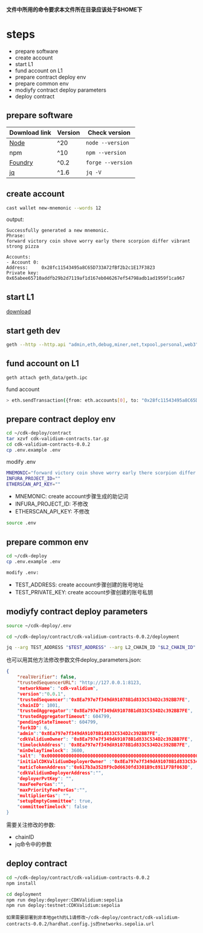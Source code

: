 **文件中所用的命令要求本文件所在目录应该处于$HOME下**

# steps
- prepare software
- create account
- start L1
- fund account on L1
- prepare contract deploy env
- prepare common env
- modiyfy contract deploy parameters
- deploy contract

## prepare software
| Download link | Version | Check version | 
| --- | --- | --- |
| [Node](https://docs.npmjs.com/downloading-and-installing-node-js-and-npm) | ^20 | `node --version` |
| npm | ^10 | `npm --version` |
| [Foundry](https://book.getfoundry.sh/getting-started/installation) | ^0.2 | `forge --version` |
| [jq](https://jqlang.github.io/jq/download/) | ^1.6 | `jq -V` |

## create account
```bash
cast wallet new-mnemonic --words 12
```

output:
```text
Successfully generated a new mnemonic.
Phrase:
forward victory coin shove worry early there scorpion differ vibrant strong pizza

Accounts:
- Account 0:
Address:     0x28fc11543495a8C65D733A72fBf2b2c1E17F3823
Private key: 0x65abee65710addfb29b2d7119af1d167eb046267ef54798adb1ad1959f1ca967
```

## start L1
[download](https://geth.ethereum.org/downloads)

## start geth dev
```bash
geth --http --http.api "admin,eth,debug,miner,net,txpool,personal,web3" --http.addr "0.0.0.0" --http.corsdomain "*" --http.vhosts "*" --ws --ws.origins "*" --ws.addr "0.0.0.0" --dev --dev.period 1 --datadir ./geth_data --rpc.allow-unprotected-txs
```

## fund account on L1
```bash
geth attach geth_data/geth.ipc
```

fund account
```bash
> eth.sendTransaction({from: eth.accounts[0], to: "0x28fc11543495a8C65D733A72fBf2b2c1E17F3823", value: web3.toWei(10, "ether")})
```

## prepare contract deploy env
```bash
cd ~/cdk-deploy/contract
tar xzvf cdk-validium-contracts.tar.gz
cd cdk-validium-contracts-0.0.2
cp .env.example .env
```

modify .env
```bash
MNEMONIC="forward victory coin shove worry early there scorpion differ vibrant strong pizza"
INFURA_PROJECT_ID=""
ETHERSCAN_API_KEY=""
```
- MNEMONIC: create account步骤生成的助记词
- INFURA_PROJECT_ID: 不修改
- ETHERSCAN_API_KEY: 不修改

```bash
source .env
```

## prepare common env
```bash
cd ~/cdk-deploy
cp .env.example .env
```

`modify .env:`
- TEST_ADDRESS: create account步骤创建的账号地址
- TEST_PRIVATE_KEY: create account步骤创建的账号私钥

## modiyfy contract deploy parameters
```bash
source ~/cdk-deploy/.env

cd ~/cdk-deploy/contract/cdk-validium-contracts-0.0.2/deployment

jq --arg TEST_ADDRESS "$TEST_ADDRESS" --arg L2_CHAIN_ID "$L2_CHAIN_ID" '.trustedSequencerURL = "http://127.0.0.1:8123" | .trustedSequencer = $TEST_ADDRESS | .trustedAggregator = $TEST_ADDRESS | .admin = $TEST_ADDRESS | .cdkValidiumOwner = $TEST_ADDRESS | .initialCDKValidiumDeployerOwner = $TEST_ADDRESS | .timelockAddress = $TEST_ADDRESS | .forkID = 6 | .chainID = $L2_CHAIN_ID' ./deploy_parameters.json.example > ./deploy_parameters.json
```

也可以用其他方法修改参数文件deploy_parameters.json:
```json
{
    "realVerifier": false,
    "trustedSequencerURL": "http://127.0.0.1:8123,
    "networkName": "cdk-validium",
    "version":"0.0.1",
    "trustedSequencer":"0x8Ea797e7f349dA91078B1d833C534D2c392BB7FE",
    "chainID": 1001,
    "trustedAggregator":"0x8Ea797e7f349dA91078B1d833C534D2c392BB7FE",
    "trustedAggregatorTimeout": 604799,
    "pendingStateTimeout": 604799,
    "forkID": 6,
    "admin":"0x8Ea797e7f349dA91078B1d833C534D2c392BB7FE",
    "cdkValidiumOwner": "0x8Ea797e7f349dA91078B1d833C534D2c392BB7FE",
    "timelockAddress": "0x8Ea797e7f349dA91078B1d833C534D2c392BB7FE",
    "minDelayTimelock": 3600,
    "salt": "0x0000000000000000000000000000000000000000000000000000000000000000",
    "initialCDKValidiumDeployerOwner" :"0x8Ea797e7f349dA91078B1d833C534D2c392BB7FE",
    "maticTokenAddress":"0x617b3a3528F9cDd6630fd3301B9c8911F7Bf063D",
    "cdkValidiumDeployerAddress":"",
    "deployerPvtKey": "",
    "maxFeePerGas":"",
    "maxPriorityFeePerGas":"",
    "multiplierGas": "",
    "setupEmptyCommittee": true,
    "committeeTimelock": false
}
```
需要关注修改的参数:
- chainID
- jq命令中的参数

## deploy contract
```bash
cd ~/cdk-deploy/contract/cdk-validium-contracts-0.0.2
npm install

cd deployment
npm run deploy:deployer:CDKValidium:sepolia
npm run deploy:testnet:CDKValidium:sepolia
```

`如果需要部署到非本地geth的L1请修改~/cdk-deploy/contract/cdk-validium-contracts-0.0.2/hardhat.config.js的networks.sepolia.url`